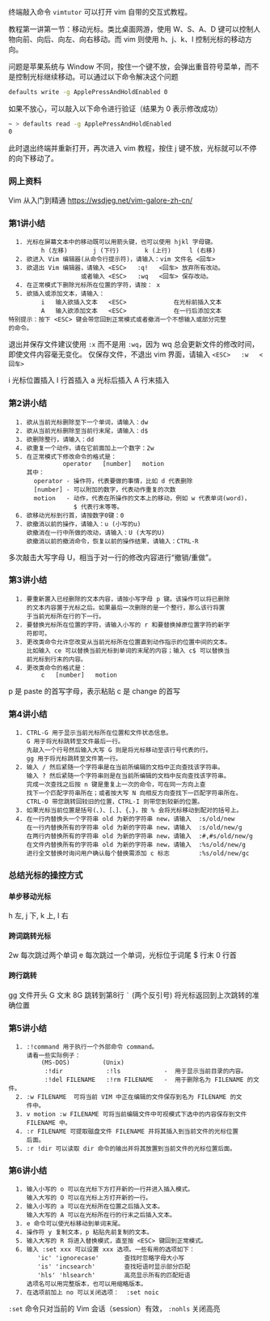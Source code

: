 终端敲入命令 `vimtutor` 可以打开 vim 自带的交互式教程。

教程第一讲第一节：移动光标。类比桌面网游，使用 W、S、A、D 键可以控制人物向前、向后、向左、向右移动。而 vim 则使用 h、j、k、l 控制光标的移动方向。

问题是苹果系统与 Window 不同，按住一个键不放，会弹出重音符号菜单，而不是控制光标继续移动。可以通过以下命令解决这个问题

```sh
defaults write -g ApplePressAndHoldEnabled 0
```

如果不放心，可以敲入以下命令进行验证（结果为 0 表示修改成功）

```sh
~ > defaults read -g ApplePressAndHoldEnabled   
0
```

此时退出终端并重新打开，再次进入 vim 教程，按住 j 键不放，光标就可以不停的向下移动了。

### 网上资料

Vim 从入门到精通 https://wsdjeg.net/vim-galore-zh-cn/

### 第1讲小结

```
  1. 光标在屏幕文本中的移动既可以用箭头键，也可以使用 hjkl 字母键。
         h (左移)       j (下行)       k (上行)     l (右移)
  2. 欲进入 Vim 编辑器(从命令行提示符)，请输入：vim 文件名 <回车>
  3. 欲退出 Vim 编辑器，请输入 <ESC>   :q!   <回车> 放弃所有改动。
                    或者输入 <ESC>   :wq   <回车> 保存改动。
  4. 在正常模式下删除光标所在位置的字符，请按： x
  5. 欲插入或添加文本，请输入：
         i   输入欲插入文本   <ESC>             在光标前插入文本
         A   输入欲添加文本   <ESC>             在一行后添加文本
特别提示：按下 <ESC> 键会带您回到正常模式或者撤消一个不想输入或部分完整
的命令。
```

退出并保存文件建议使用 `:x` 而不是用 `:wq`，因为 wq 总会更新文件的修改时间，即使文件内容毫无变化。
仅保存文件，不退出 vim 界面，请输入 `<ESC>   :w   <回车>`

i 光标位置插入
I 行首插入
a 光标后插入
A 行末插入

### 第2讲小结

```
  1. 欲从当前光标删除至下一个单词，请输入：dw
  2. 欲从当前光标删除至当前行末尾，请输入：d$
  3. 欲删除整行，请输入：dd
  4. 欲重复一个动作，请在它前面加上一个数字：2w
  5. 在正常模式下修改命令的格式是：
               operator   [number]   motion
     其中：
       operator - 操作符，代表要做的事情，比如 d 代表删除
       [number] - 可以附加的数字，代表动作重复的次数
       motion   - 动作，代表在所操作的文本上的移动，例如 w 代表单词(word)，
                  $ 代表行末等等。
  6. 欲移动光标到行首，请按数字0键：0
  7. 欲撤消以前的操作，请输入：u (小写的u)
     欲撤消在一行中所做的改动，请输入：U (大写的U)
     欲撤消以前的撤消命令，恢复以前的操作结果，请输入：CTRL-R
```

多次敲击大写字母 U，相当于对一行的修改内容进行“撤销/重做”。

### 第3讲小结

```
  1. 要重新置入已经删除的文本内容，请按小写字母 p 键。该操作可以将已删除
     的文本内容置于光标之后。如果最后一次删除的是一个整行，那么该行将置
     于当前光标所在行的下一行。
  2. 要替换光标所在位置的字符，请输入小写的 r 和要替换掉原位置字符的新字
     符即可。
  3. 更改类命令允许您改变从当前光标所在位置直到动作指示的位置中间的文本。
     比如输入 ce 可以替换当前光标到单词的末尾的内容；输入 c$ 可以替换当
     前光标到行末的内容。
  4. 更改类命令的格式是：
         c   [number]   motion
```

p 是 paste 的首写字母，表示粘贴
c 是 change 的首写

### 第4讲小结

```
  1. CTRL-G 用于显示当前光标所在位置和文件状态信息。
     G 用于将光标跳转至文件最后一行。
     先敲入一个行号然后输入大写 G 则是将光标移动至该行号代表的行。
     gg 用于将光标跳转至文件第一行。
  2. 输入 / 然后紧随一个字符串是在当前所编辑的文档中正向查找该字符串。
     输入 ? 然后紧随一个字符串则是在当前所编辑的文档中反向查找该字符串。
     完成一次查找之后按 n 键是重复上一次的命令，可在同一方向上查
     找下一个匹配字符串所在；或者按大写 N 向相反方向查找下一匹配字符串所在。
     CTRL-O 带您跳转回较旧的位置，CTRL-I 则带您到较新的位置。
  3. 如果光标当前位置是括号(、)、[、]、{、}，按 % 会将光标移动到配对的括号上。
  4. 在一行内替换头一个字符串 old 为新的字符串 new，请输入  :s/old/new
     在一行内替换所有的字符串 old 为新的字符串 new，请输入  :s/old/new/g
     在两行内替换所有的字符串 old 为新的字符串 new，请输入  :#,#s/old/new/g
     在文件内替换所有的字符串 old 为新的字符串 new，请输入  :%s/old/new/g
     进行全文替换时询问用户确认每个替换需添加 c 标志        :%s/old/new/gc
```

### 总结光标的操控方式

#### 单步移动光标

h 左, j 下, k 上, l 右

#### 跨词跳转光标

2w 每次跳过两个单词
e 每次跳过一个单词，光标位于词尾
$ 行末
0 行首

#### 跨行跳转

gg 文件开头
G 文末
8G 跳转到第8行
`` ` `` (两个反引号) 将光标返回到上次跳转的准确位置

### 第5讲小结

```
  1. :!command 用于执行一个外部命令 command。
     请看一些实际例子：
         (MS-DOS)         (Unix)
          :!dir            :!ls            -  用于显示当前目录的内容。
          :!del FILENAME   :!rm FILENAME   -  用于删除名为 FILENAME 的文件。
  2. :w FILENAME  可将当前 VIM 中正在编辑的文件保存到名为 FILENAME 的文
     件中。
  3. v motion :w FILENAME 可将当前编辑文件中可视模式下选中的内容保存到文件
     FILENAME 中。
  4. :r FILENAME 可提取磁盘文件 FILENAME 并将其插入到当前文件的光标位置
     后面。
  5. :r !dir 可以读取 dir 命令的输出并将其放置到当前文件的光标位置后面。
```

### 第6讲小结

```
  1. 输入小写的 o 可以在光标下方打开新的一行并进入插入模式。
     输入大写的 O 可以在光标上方打开新的一行。
  2. 输入小写的 a 可以在光标所在位置之后插入文本。
     输入大写的 A 可以在光标所在行的行末之后插入文本。
  3. e 命令可以使光标移动到单词末尾。
  4. 操作符 y 复制文本，p 粘贴先前复制的文本。
  5. 输入大写的 R 将进入替换模式，直至按 <ESC> 键回到正常模式。
  6. 输入 :set xxx 可以设置 xxx 选项。一些有用的选项如下：
        'ic' 'ignorecase'       查找时忽略字母大小写
        'is' 'incsearch'        查找短语时显示部分匹配
        'hls' 'hlsearch'        高亮显示所有的匹配短语
     选项名可以用完整版本，也可以用缩略版本。
  7. 在选项前加上 no 可以关闭选项：  :set noic
```

`:set` 命令只对当前的 Vim 会话（session）有效，
`:nohls` 关闭高亮

